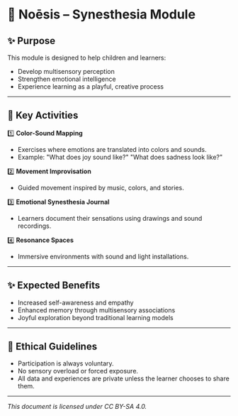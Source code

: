 # 🌿 Noēsis – Synesthesia Module

## ✨ Purpose

This module is designed to help children and learners:

- Develop multisensory perception
- Strengthen emotional intelligence
- Experience learning as a playful, creative process

---

## 🌱 Key Activities

1️⃣ **Color-Sound Mapping**
- Exercises where emotions are translated into colors and sounds.
- Example: "What does joy sound like?" "What does sadness look like?"

2️⃣ **Movement Improvisation**
- Guided movement inspired by music, colors, and stories.

3️⃣ **Emotional Synesthesia Journal**
- Learners document their sensations using drawings and sound recordings.

4️⃣ **Resonance Spaces**
- Immersive environments with sound and light installations.

---

## ✨ Expected Benefits

- Increased self-awareness and empathy
- Enhanced memory through multisensory associations
- Joyful exploration beyond traditional learning models

---

## 🌿 Ethical Guidelines

- Participation is always voluntary.
- No sensory overload or forced exposure.
- All data and experiences are private unless the learner chooses to share them.

---

*This document is licensed under CC BY-SA 4.0.*
